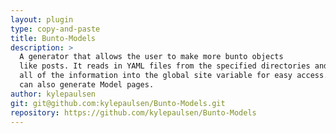 ```yaml
---
layout: plugin
type: copy-and-paste
title: Bunto-Models
description: >
  A generator that allows the user to make more bunto objects
  like posts. It reads in YAML files from the specified directories and puts
  all of the information into the global site variable for easy access. It
  can also generate Model pages.
author: kylepaulsen
git: git@github.com:kylepaulsen/Bunto-Models.git
repository: https://github.com/kylepaulsen/Bunto-Models
---
```

